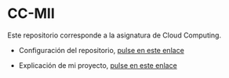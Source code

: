 # CC-MII
Este repositorio corresponde a la asignatura de Cloud Computing.

* Configuración del repositorio, [pulse en este enlace](documentacion/configuracion.md) 

* Explicación de mi proyecto, [pulse en este enlace](documentacion/explicacionProyecto.md)
